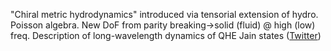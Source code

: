 

"Chiral metric hydrodynamics" introduced via tensorial extension of hydro. Poisson algebra. New DoF from parity breaking-&gt;solid (fluid) @ high (low) freq. Description of long-wavelength dynamics of QHE Jain states ([Twitter](https://twitter.com/JoshuahHeath/status/1151869091176734722))
